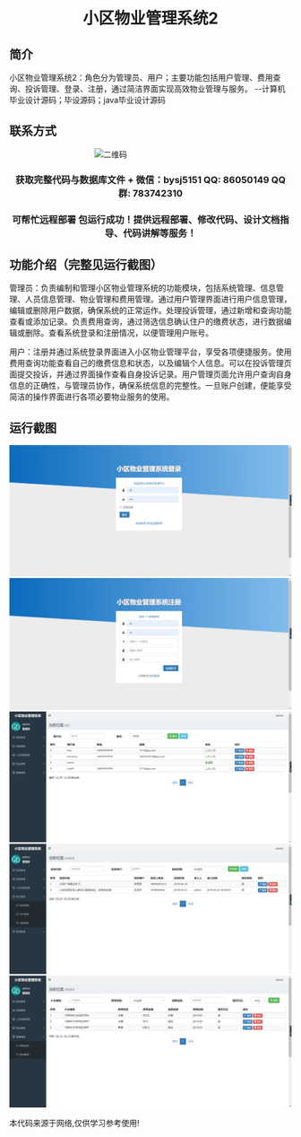 <p><h1 align="center">小区物业管理系统2</h1></p>

## 简介
小区物业管理系统2：角色分为管理员、用户；主要功能包括用户管理、费用查询、投诉管理、登录、注册，通过简洁界面实现高效物业管理与服务。    --计算机毕业设计源码；毕设源码；java毕业设计源码


## 联系方式
<img src="https://bs-1329754181.cos.ap-shanghai.myqcloud.com/wx.jpg" alt="二维码" style="display: block; margin: 0 auto;" width="200px">
<p><h3 align="center">获取完整代码与数据库文件 + 微信：bysj5151 QQ: 86050149 QQ群: 783742310</h3></p>
<p><h3 align="center">可帮忙远程部署 包运行成功！提供远程部署、修改代码、设计文档指导、代码讲解等服务！</h3></p>

## 功能介绍（完整见运行截图）
管理员：负责编制和管理小区物业管理系统的功能模块，包括系统管理、信息管理、人员信息管理、物业管理和费用管理。通过用户管理界面进行用户信息管理，编辑或删除用户数据，确保系统的正常运作。处理投诉管理，通过新增和查询功能查看或添加记录。负责费用查询，通过筛选信息确认住户的缴费状态，进行数据编辑或删除。查看系统登录和注册情况，以便管理用户账号。

用户：注册并通过系统登录界面进入小区物业管理平台，享受各项便捷服务。使用费用查询功能查看自己的缴费信息和状态，以及编辑个人信息。可以在投诉管理页面提交投诉，并通过界面操作查看自身投诉记录。用户管理页面允许用户查询自身信息的正确性，与管理员协作，确保系统信息的完整性。一旦账户创建，便能享受简洁的操作界面进行各项必要物业服务的使用。


## 运行截图
![](imgs/588112-20220716103131354-682232012.png)
![](imgs/588112-20220716103137781-1280471134.png)
![](imgs/588112-20220716103142063-609740919.png)
![](imgs/588112-20220716103145833-903621606.png)
![](imgs/588112-20220716103149819-1520054862.png)

<p>本代码来源于网络,仅供学习参考使用!</p>
